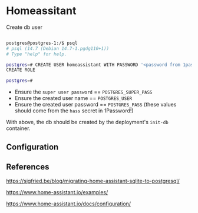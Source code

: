 # Homeassitant

Create db user

```sh

postgres@postgres-1:/$ psql
# psql (14.7 (Debian 14.7-1.pgdg110+1))
# Type "help" for help.

postgres=# CREATE USER homeassistant WITH PASSWORD '<password from 1password>';
CREATE ROLE

postgres=#
```

- Ensure the `super user password` == `POSTGRES_SUPER_PASS`
- Ensure the created user name == `POSTGRES_USER`
- Ensure the created user password == `POSTGRES_PASS`
(these values should come from the `hass` secret in 1Password!)

With above, the db should be created by the deployment's `init-db` container.

## Configuration


## References

<https://sigfried.be/blog/migrating-home-assistant-sqlite-to-postgresql/>

<https://www.home-assistant.io/examples/>

<https://www.home-assistant.io/docs/configuration/>